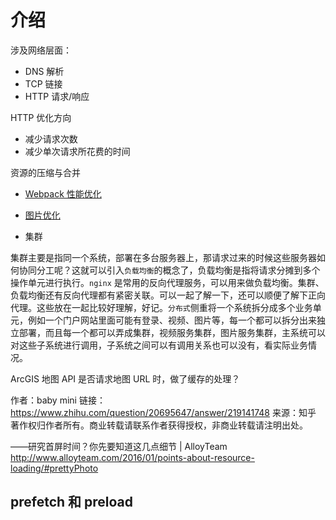 # 介绍

涉及网络层面：
- DNS 解析
- TCP 链接
- HTTP 请求/响应

HTTP 优化方向
- 减少请求次数
- 减少单次请求所花费的时间

资源的压缩与合并

<!-- 打包工具是如何处理生成的文件的，比如是如何做到动态加载、懒加载的 -->

- [Webpack 性能优化](./webpack.md)
- [图片优化](./image.md)

- 集群
  <!-- - 部署到外网服务器与阿里云的服务器进行处理，模拟 -->
集群主要是指同一个系统，部署在多台服务器上，那请求过来的时候这些服务器如何协同分工呢？这就可以引入`负载均衡`的概念了，负载均衡是指将请求分摊到多个操作单元进行执行。`nginx` 是常用的反向代理服务，可以用来做负载均衡。集群、负载均衡还有反向代理都有紧密关联。可以一起了解一下，还可以顺便了解下正向代理。这些放在一起比较好理解，好记。`分布式`侧重将一个系统拆分成多个业务单元，例如一个门户网站里面可能有登录、视频、图片等，每一个都可以拆分出来独立部署，而且每一个都可以弄成集群，视频服务集群，图片服务集群，主系统可以对这些子系统进行调用，子系统之间可以有调用关系也可以没有，看实际业务情况。

ArcGIS 地图 API 是否请求地图 URL 时，做了缓存的处理？

作者：baby mini
链接：https://www.zhihu.com/question/20695647/answer/219141748
来源：知乎
著作权归作者所有。商业转载请联系作者获得授权，非商业转载请注明出处。

——研究首屏时间？你先要知道这几点细节 | AlloyTeam  http://www.alloyteam.com/2016/01/points-about-resource-loading/#prettyPhoto

## prefetch 和 preload